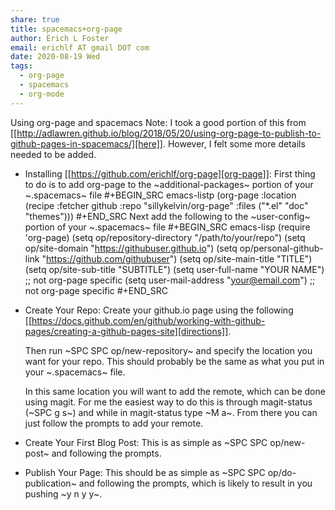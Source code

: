 ```yaml
---
share: true
title: spacemacs+org-page
author: Erich L Foster
email: erichlf AT gmail DOT com
date: 2020-08-19 Wed
tags:
  - org-page
  - spacemacs
  - org-mode
---
```


Using org-page and spacemacs
Note: I took a good portion of this from [[http://adlawren.github.io/blog/2018/05/20/using-org-page-to-publish-to-github-pages-in-spacemacs/][here]].
However, I felt some more details needed to be added.

* Installing [[https://github.com/erichlf/org-page][org-page]]:
First thing to do is to add org-page to the ~additional-packages~ portion of your ~.spacemacs~ file
#+BEGIN_SRC emacs-listp
    (org-page :location (recipe
                          :fetcher github
                          :repo "sillykelvin/org-page"
                          :files ("*.el" "doc" "themes")))
#+END_SRC
Next add the following to the ~user-config~ portion of your ~.spacemacs~ file
#+BEGIN_SRC emacs-lisp
  (require 'org-page)
  (setq op/repository-directory "/path/to/your/repo")
  (setq op/site-domain "https://githubuser.github.io")
  (setq op/personal-github-link "https://github.com/githubuser")
  (setq op/site-main-title "TITLE")
  (setq op/site-sub-title "SUBTITLE")
  (setq user-full-name "YOUR NAME")  ;; not org-page specific
  (setq user-mail-address "your@email.com")  ;; not org-page specific
#+END_SRC

* Create Your Repo:
  Create your github.io page using the following [[https://docs.github.com/en/github/working-with-github-pages/creating-a-github-pages-site][directions]].

  Then run ~SPC SPC op/new-repository~ and specify the location you want for your repo.
  This should probably be the same as what you put in your ~.spacemacs~ file.

  In this same location you will want to add the remote, which can be done using magit.
  For me the easiest way to do this is through magit-status (~SPC g s~) and while in
  magit-status type ~M a~. From there you can just follow the prompts to add your remote.

* Create Your First Blog Post:
  This is as simple as ~SPC SPC op/new-post~ and following the prompts.

* Publish Your Page:
  This should be as simple as ~SPC SPC op/do-publication~ and following the prompts,
  which is likely to result in you pushing ~y n y y~.
